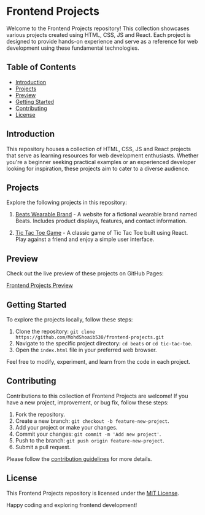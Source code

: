 # Frontend Projects

Welcome to the Frontend Projects repository! This collection showcases various projects created using HTML, CSS, JS and React. Each project is designed to provide hands-on experience and serve as a reference for web development using these fundamental technologies.

## Table of Contents

- [Introduction](#introduction)
- [Projects](#projects)
- [Preview](#preview)
- [Getting Started](#getting-started)
- [Contributing](#contributing)
- [License](#license)

## Introduction

This repository houses a collection of HTML, CSS, JS and React projects that serve as learning resources for web development enthusiasts. Whether you're a beginner seeking practical examples or an experienced developer looking for inspiration, these projects aim to cater to a diverse audience.

## Projects

Explore the following projects in this repository:

1. [Beats Wearable Brand](/beats) - A website for a fictional wearable brand named Beats. Includes product displays, features, and contact information.

2. [Tic Tac Toe Game](/tic-tac-toe) - A classic game of Tic Tac Toe built using React. Play against a friend and enjoy a simple user interface.

## Preview

Check out the live preview of these projects on GitHub Pages:

[Frontend Projects Preview](https://mohdshoaib530.github.io/frontend-projects/)

## Getting Started

To explore the projects locally, follow these steps:

1. Clone the repository: `git clone https://github.com/MohdShoaib530/frontend-projects.git`
2. Navigate to the specific project directory: `cd beats` or `cd tic-tac-toe`.
3. Open the `index.html` file in your preferred web browser.

Feel free to modify, experiment, and learn from the code in each project.

## Contributing

Contributions to this collection of Frontend Projects are welcome! If you have a new project, improvement, or bug fix, follow these steps:

1. Fork the repository.
2. Create a new branch: `git checkout -b feature-new-project`.
3. Add your project or make your changes.
4. Commit your changes: `git commit -m 'Add new project'`.
5. Push to the branch: `git push origin feature-new-project`.
6. Submit a pull request.

Please follow the [contribution guidelines](CONTRIBUTING.md) for more details.

## License

This Frontend Projects repository is licensed under the [MIT License](LICENSE).

Happy coding and exploring frontend development!
